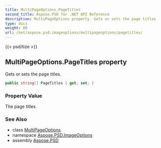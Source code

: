 ```yaml
---
title: MultiPageOptions.PageTitles
second_title: Aspose.PSD for .NET API Reference
description: MultiPageOptions property. Gets or sets the page titles
type: docs
weight: 80
url: /net/aspose.psd.imageoptions/multipageoptions/pagetitles/
---
```

{{< psd/tize >}}
## MultiPageOptions.PageTitles property

Gets or sets the page titles.

```csharp
public string[] PageTitles { get; set; }
```

### Property Value

The page titles.

### See Also

* class [MultiPageOptions](../)
* namespace [Aspose.PSD.ImageOptions](../../multipageoptions/)
* assembly [Aspose.PSD](../../../)


